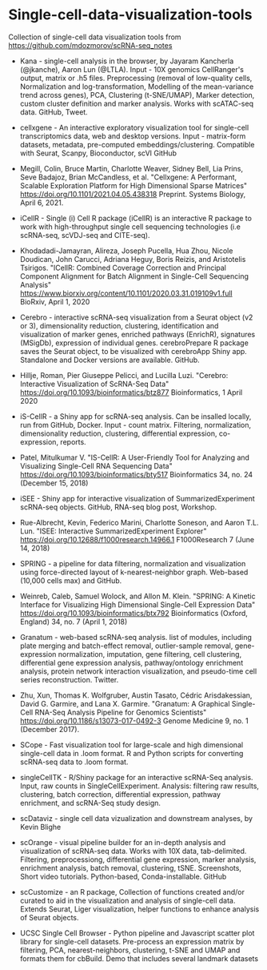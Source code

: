 # Single-cell-data-visualization-tools
Collection of single-cell data visualization tools from https://github.com/mdozmorov/scRNA-seq_notes

- Kana - single-cell analysis in the browser, by Jayaram Kancherla (@jkanche), Aaron Lun (@LTLA). Input - 10X genomics CellRanger's output, matrix or .h5 files. Preprocessing (removal of low-quality cells, Normalization and log-transformation, Modelling of the mean-variance trend across genes), PCA, Clustering (t-SNE/UMAP), Marker detection, custom cluster definition and marker analysis. Works with scATAC-seq data. GitHub, Tweet.

- cellxgene - An interactive exploratory visualization tool for single-cell transcriptomics data, web and desktop versions. Input - matrix-form datasets, metadata, pre-computed embeddings/clustering. Compatible with Seurat, Scanpy, Bioconductor, scVI GitHub

- Megill, Colin, Bruce Martin, Charlotte Weaver, Sidney Bell, Lia Prins, Seve Badajoz, Brian McCandless, et al. "Cellxgene: A Performant, Scalable Exploration Platform for High Dimensional Sparse Matrices" https://doi.org/10.1101/2021.04.05.438318 Preprint. Systems Biology, April 6, 2021.

- iCellR - Single (i) Cell R package (iCellR) is an interactive R package to work with high-throughput single cell sequencing technologies (i.e scRNA-seq, scVDJ-seq and CITE-seq).
- Khodadadi-Jamayran, Alireza, Joseph Pucella, Hua Zhou, Nicole Doudican, John Carucci, Adriana Heguy, Boris Reizis, and Aristotelis Tsirigos. "ICellR: Combined Coverage Correction and Principal Component Alignment for Batch Alignment in Single-Cell Sequencing Analysis" https://www.biorxiv.org/content/10.1101/2020.03.31.019109v1.full BioRxiv, April 1, 2020

- Cerebro - interactive scRNA-seq visualization from a Seurat object (v2 or 3), dimensionality reduction, clustering, identification and visualization of marker genes, enriched pathways (EnrichR), signatures (MSigDb), expression of individual genes. cerebroPrepare R package saves the Seurat object, to be visualized with cerebroApp Shiny app. Standalone and Docker versions are available. GitHub.
- Hillje, Roman, Pier Giuseppe Pelicci, and Lucilla Luzi. "Cerebro: Interactive Visualization of ScRNA-Seq Data" https://doi.org/10.1093/bioinformatics/btz877 Bioinformatics, 1 April 2020

- iS-CellR - a Shiny app for scRNA-seq analysis. Can be insalled locally, run from GitHub, Docker. Input - count matrix. Filtering, normalization, dimensionality reduction, clustering, differential expression, co-expression, reports.
- Patel, Mitulkumar V. "IS-CellR: A User-Friendly Tool for Analyzing and Visualizing Single-Cell RNA Sequencing Data" https://doi.org/10.1093/bioinformatics/bty517 Bioinformatics 34, no. 24 (December 15, 2018)

- iSEE - Shiny app for interactive visualization of SummarizedExperiment scRNA-seq objects. GitHub, RNA-seq blog post, Workshop.
- Rue-Albrecht, Kevin, Federico Marini, Charlotte Soneson, and Aaron T.L. Lun. "ISEE: Interactive SummarizedExperiment Explorer" https://doi.org/10.12688/f1000research.14966.1 F1000Research 7 (June 14, 2018)

- SPRING - a pipeline for data filtering, normalization and visualization using force-directed layout of k-nearest-neighbor graph. Web-based (10,000 cells max) and GitHub.
- Weinreb, Caleb, Samuel Wolock, and Allon M. Klein. "SPRING: A Kinetic Interface for Visualizing High Dimensional Single-Cell Expression Data" https://doi.org/10.1093/bioinformatics/btx792 Bioinformatics (Oxford, England) 34, no. 7 (April 1, 2018)

- Granatum - web-based scRNA-seq analysis. list of modules, including plate merging and batch-effect removal, outlier-sample removal, gene-expression normalization, imputation, gene filtering, cell clustering, differential gene expression analysis, pathway/ontology enrichment analysis, protein network interaction visualization, and pseudo-time cell series reconstruction. Twitter.
- Zhu, Xun, Thomas K. Wolfgruber, Austin Tasato, Cédric Arisdakessian, David G. Garmire, and Lana X. Garmire. "Granatum: A Graphical Single-Cell RNA-Seq Analysis Pipeline for Genomics Scientists" https://doi.org/10.1186/s13073-017-0492-3 Genome Medicine 9, no. 1 (December 2017).

- SCope - Fast visualization tool for large-scale and high dimensional single-cell data in .loom format. R and Python scripts for converting scRNA-seq data to .loom format.

- singleCellTK - R/Shiny package for an interactive scRNA-Seq analysis. Input, raw counts in SingleCellExperiment. Analysis: filtering raw results, clustering, batch correction, differential expression, pathway enrichment, and scRNA-Seq study design.

- scDataviz - single cell data vizualization and downstream analyses, by Kevin Blighe

- scOrange - visual pipeline builder for an in-depth analysis and visualization of scRNA-seq data. Works with 10X data, tab-delimited. Filtering, preprocessiong, differential gene expression, marker analysis, enrichment analysis, batch removal, clustering, tSNE. Screenshots, Short video tutorials. Python-based, Conda-installable. GitHub

- scCustomize - an R package, Collection of functions created and/or curated to aid in the visualization and analysis of single-cell data. Extends Seurat, Liger visualization, helper functions to enhance analysis of Seurat objects.

- UCSC Single Cell Browser - Python pipeline and Javascript scatter plot library for single-cell datasets. Pre-process an expression matrix by filtering, PCA, nearest-neighbors, clustering, t-SNE and UMAP and formats them for cbBuild. Demo that includes several landmark datasets
